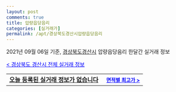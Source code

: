 ```yaml
---
layout: post
comments: true
title: 압량읍당음리
categories: [실거래가]
permalink: /apt/경상북도경산시압량읍당음리
---
```


2021년 09월 06일 기준, <a href="/apt/경상북도경산시">경상북도경산시</a> 압량읍당음리 한달간 실거래 정보

<a style="color: blue;" href="/apt/경상북도경산시">< 경상북도 경산시 전체 실거래 정보</a>
<!---- start ---->
<table>
  <tr>
    <td colspan="4" style="font-weight: bold;"><a href="/apt/경상북도경산시압량읍당음리{name_without_space}">오늘 등록된 실거래 정보가 없습니다</a> &nbsp;&nbsp;&nbsp; <a style="color: blue; font-size: smaller;" href="/apt/경상북도경산시압량읍당음리{name_without_space}">면적별 최고가 ></a></td>
  </tr>
    
</table>
<!---- end ---->
    